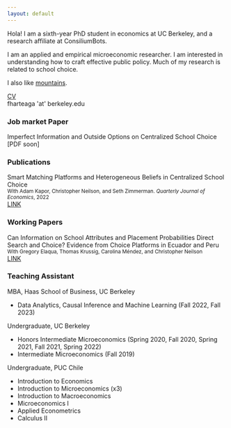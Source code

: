 ```yaml
---
layout: default
---
```


Hola! I am a sixth-year PhD student in economics at UC Berkeley, and a research affiliate at ConsiliumBots. 

I am an applied and empirical microeconomic researcher. I am interested in understanding how to craft effective public policy. Much of my research is related to school choice.

I also like [mountains](mountain.html).<br/>

[CV](pdfs/CV.pdf)<br/>
fharteaga 'at' berkeley.edu


### Job market Paper

Imperfect Information and Outside Options on Centralized School Choice<br/>
[PDF soon]<br/>

### Publications
Smart Matching Platforms and Heterogeneous Beliefs in Centralized School Choice<br/>
<small>With Adam Kapor, Christopher Neilson, and Seth Zimmerman. <i>Quarterly Journal of Economics</i>, 2022</small><br/>
[LINK](https://academic.oup.com/qje/article/137/3/1791/6544686)<br/>

### Working Papers

Can Information on School Attributes and Placement Probabilities Direct Search and Choice? Evidence from Choice Platforms in Ecuador and Peru<br/>
<small>With Gregory Elaqua, Thomas Krussig, Carolina Méndez, and Christopher Neilson</small><br/>
[LINK](https://publications.iadb.org/en/can-information-school-attributes-and-placement-probabilities-direct-search-and-choice-evidence)<br/>

### Teaching Assistant
 MBA, Haas School of Business, UC Berkeley
*   Data Analytics, Causal Inference and Machine Learning (Fall 2022, Fall 2023)

 Undergraduate, UC Berkeley
*   Honors Intermediate Microeconomics (Spring 2020, Fall 2020, Spring 2021, Fall 2021, Spring 2022)
*   Intermediate Microeconomics (Fall 2019)

 Undergraduate, PUC Chile
 *   Introduction to Economics 
 *   Introduction to Microeconomics (x3) 
 *   Introduction to Macroeconomics
 *   Microeconomics I
 *   Applied Econometrics
 *   Calculus II


